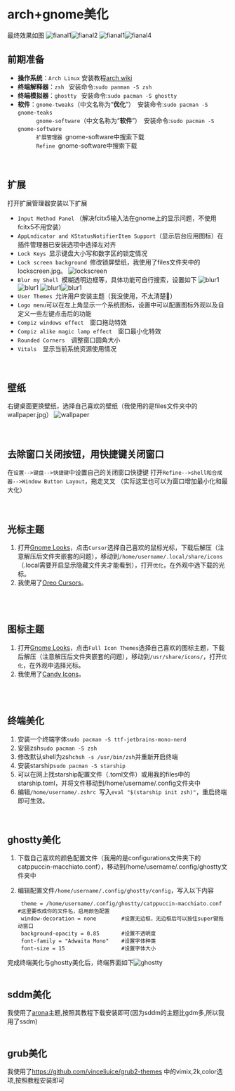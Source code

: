 # arch+gnome美化

最终效果如图
![fianal1](/picture/final-1.png)![fianal2](/picture/final-2.png)
![fianal1](/picture/final-3.png)![fianal4](/picture/final-4.png)

## 前期准备

- **操作系统**：`Arch Linux`  安装教程[arch wiki](https://archlinux.org/download/)
- **终端解释器**：`zsh` &ensp;安装命令:`sudo panman -S zsh`&ensp;  
- **终端模拟器**：`ghostty` &ensp;安装命令:`sudo pacman -S ghostty`&ensp;
- **软件**：`gnome-tweaks`（中文名称为“**优化**”）&ensp;安装命令:`sudo pacman -S gnome-teaks`&ensp;  
&emsp;&emsp;&ensp;&ensp;`gnome-software`（中文名称为“**软件**”）&ensp;安装命令:`sudo pacman -S gnome-software`&ensp;  
&emsp;&emsp;&ensp;&ensp;`扩展管理器`&ensp;gnome-software中搜索下载&ensp;  
&emsp;&emsp;&ensp;&ensp;`Refine`&ensp;gnome-software中搜索下载&ensp;
&ensp;  
&ensp;  
&ensp;

## 扩展

打开扩展管理器安装以下扩展

- `Input Method Panel` （解决fcitx5输入法在gnome上的显示问题，不使用fcitx5不用安装）
- `AppLndicator and KStatusNotifierItem Support`（显示后台应用图标）在插件管理器已安装选项中选择左对齐
- `Lock Keys`&ensp;显示键盘大小写和数字区的锁定情况
- `Lock screen background`&ensp;修改锁屏壁纸，我使用了files文件夹中的lockscreen.jpg。
![lockscreen](/files/lockscreen.jpg)
- `Blur my Shell`&ensp;模糊透明边框等，具体功能可自行搜索，设置如下
![blur1](/configurations/Blur-my-shell-1.png)![blur1](/configurations/Blur-my-shell-2.png)
![blur1](/configurations/Blur-my-shell-3.png)![blur1](/configurations/Blur-my-shell-4.png)
- `User Themes`&ensp;允许用户安装主题（我没使用，不太清楚🤔）
- `Logo menu`可以在左上角显示一个系统图标，设置中可以配置图标外观以及自定义一些左键点击后的功能
- `Compiz windows effect`&emsp;窗口拖动特效
- `Compiz alike magic lamp effect`&emsp;窗口最小化特效
- `Rounded Corners`&emsp;调整窗口圆角大小
- `Vitals`&emsp;显示当前系统资源使用情况
&ensp;  
&ensp;  
&ensp;

## 壁纸

右键桌面更换壁纸，选择自己喜欢的壁纸（我使用的是files文件夹中的wallpaper.jpg）
![wallpaper](/files/wallpaper.jpg)
&ensp;  
&ensp;  
&ensp;

## 去除窗口关闭按钮，用快捷键关闭窗口

在`设置-->键盘-->快捷键`中设置自己的关闭窗口快捷键
打开`Refine-->shell和合成器-->Window Button Layout`，拖走叉叉
（实际这里也可以为窗口增加最小化和最大化）
&ensp;  
&ensp;  
&ensp;

## 光标主题

1. 打开[Gnome Looks](https://www.gnome-look.org/)，点击`Cursor`选择自己喜欢的鼠标光标，下载后解压（注意解压后文件夹嵌套的问题），移动到`/home/username/.local/share/icons`（.local需要开启显示隐藏文件夹才能看到），打开`优化`，在外观中选下载的光标。
2. 我使用了[Oreo Cursors](https://www.gnome-look.org/p/1360254)。  
&ensp;  
&ensp;  
&ensp;

## 图标主题

1. 打开[Gnome Looks](https://www.gnome-look.org/)，点击`Full Icon Themes`选择自己喜欢的图标主题，下载后解压（注意解压后文件夹嵌套的问题），移动到`/usr/share/icons/`，打开`优化`，在外观中选择光标。
2. 我使用了[Candy Icons](https://www.gnome-look.org/p/1305251)。  
&ensp;  
&ensp;  
&ensp;

## 终端美化

1. 安装一个终端字体`sudo pacman -S ttf-jetbrains-mono-nerd`
2. 安装zsh`sudo pacman -S zsh`
3. 修改默认shell为zsh`chsh -s /usr/bin/zsh`并重新开启终端
4. 安装starship`sudo pacman -S starship`
5. 可以在网上找starship配置文件（.toml文件）或用我的files中的starship.toml，并将文件移动到/home/username/.config文件夹中
6. 编辑`/home/username/.zshrc`&ensp;写入`eval "$(starship init zsh)"`，重启终端即可生效。
&ensp;  
&ensp;  
&ensp;

## ghostty美化

1. 下载自己喜欢的颜色配置文件（我用的是configurations文件夹下的catppuccin-macchiato.conf），移动到/home/username/.config/ghostty文件夹中
2. 编辑配置文件`/home/username/.config/ghostty/config`，写入以下内容

   ```config
    theme = /home/username/.config/ghostty/catppuccin-macchiato.conf  #这里要改成你的文件名，启用颜色配置
    window-decoration = none        #设置无边框，无边框后可以按住super键拖动窗口
    background-opacity = 0.85       #设置不透明度
    font-family = "Adwaita Mono"    #设置字体种类
    font-size = 15                  #设置字体大小
   ```

完成终端美化与ghostty美化后，终端界面如下![ghostty](/picture/final-3.png)
&emsp;
&emsp;  
&emsp;  

## sddm美化

我使用了[arona](https://github.com/Machillka/arona-sddm-login)主题,按照其教程下载安装即可(因为sddm的主题比gdm多,所以我用了ssdm)
&emsp;
&emsp;  
&emsp;  

## grub美化

我使用了<https://github.com/vinceliuice/grub2-themes> 中的vimix,2k,color选项,按照教程安装即可  
